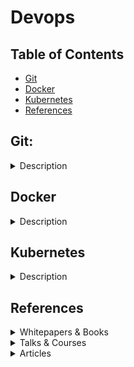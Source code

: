 # Devops

## Table of Contents
- [Git](#git)
- [Docker](#docker)
- [Kubernetes](#kubernetes)
- [References](#references)

## Git:

<details>
<summary>Description</summary>

- For more details:
    - [Oh Shit, Git!?!](https://ohshitgit.com/)

</details>

## Docker

<details>
<summary>Description</summary>

- It's a sealed, self-contained unit of software that have everything needed to run a service.
- A **Docker image** 
    - It contains everything it needs to run, independent of the Linux server on which it lives: a copy of the OS, a database, code, configuration files, dependencies, etc.
    - It can be packaged and shared with other Docker admin
- **Docker Hub**:
- Requirements:
    - Docker needs a Linux server
    - In the same server, 2 different containers could run two different OS
    - E.g., A server is running two containers, the 1st. one can be based on RedHat Linux and he 2nd. one can run any operating system.
- For more details:

</details>

## Kubernetes

<details>
<summary>Description</summary>

- For more details:

</details>

## References

<details>
<summary>Whitepapers & Books</summary>

</details>

<details>
<summary>Talks & Courses</summary>

</details>

<details>
<summary>Articles</summary>

- [Oh Shit, Git!?!](https://ohshitgit.com/)

</details>

